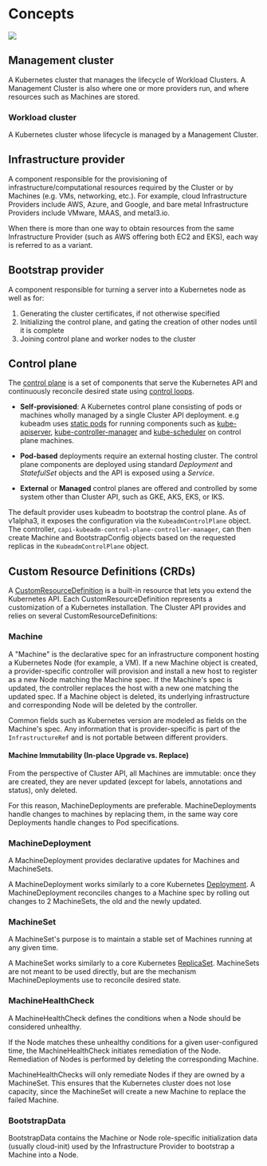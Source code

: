 # Concepts

![](../images/management-cluster.svg)

## Management cluster

A Kubernetes cluster that manages the lifecycle of Workload Clusters. A Management Cluster is also where one or more providers run, and where resources such as Machines are stored.

### Workload cluster

A Kubernetes cluster whose lifecycle is managed by a Management Cluster.

## Infrastructure provider

A component responsible for the provisioning of infrastructure/computational resources required by the Cluster or by Machines (e.g. VMs, networking, etc.). 
For example, cloud Infrastructure Providers include AWS, Azure, and Google, and bare metal Infrastructure Providers include VMware, MAAS, and metal3.io.

When there is more than one way to obtain resources from the same Infrastructure Provider (such as AWS offering both EC2 and EKS), each way is referred to as a variant.

## Bootstrap provider

A component responsible for turning a server into a Kubernetes node as well as for:

1. Generating the cluster certificates, if not otherwise specified
1. Initializing the control plane, and gating the creation of other nodes until it is complete
1. Joining control plane and worker nodes to the cluster

## Control plane

The [control plane](https://kubernetes.io/docs/concepts/overview/components/) is a set of components that serve the Kubernetes API and continuously reconcile desired state using [control loops](https://kubernetes.io/docs/concepts/architecture/controller/).

* __Self-provisioned__: A Kubernetes control plane consisting of pods or machines wholly managed by a single Cluster API deployment.
  e.g kubeadm uses [static pods](https://kubernetes.io/docs/tasks/configure-pod-container/static-pod/) for running components such as [kube-apiserver](https://kubernetes.io/docs/admin/kube-apiserver/), [kube-controller-manager](https://kubernetes.io/docs/admin/kube-controller-manager/) and [kube-scheduler](https://kubernetes.io/docs/admin/kube-scheduler/)
  on control plane machines.

* __Pod-based__ deployments require an external hosting cluster. The control plane components are deployed using standard *Deployment* and *StatefulSet* objects and the API is exposed using a *Service*.

* __External__  or __Managed__ control planes are offered and controlled by some system other than Cluster API, such as GKE, AKS, EKS, or IKS.

The default provider uses kubeadm to bootstrap the control plane. As of v1alpha3, it exposes the configuration via the `KubeadmControlPlane` object. The controller, `capi-kubeadm-control-plane-controller-manager`, can then create Machine and BootstrapConfig objects based on the requested replicas in the `KubeadmControlPlane` object.

## Custom Resource Definitions (CRDs)

A [CustomResourceDefinition](https://kubernetes.io/docs/concepts/extend-kubernetes/api-extension/custom-resources/) is a built-in resource that lets you extend the Kubernetes API. Each CustomResourceDefinition represents a customization of a Kubernetes installation. The Cluster API provides and relies on several CustomResourceDefinitions:

### Machine

A "Machine" is the declarative spec for an infrastructure component hosting a Kubernetes Node (for example, a VM). If a new Machine object is created, a provider-specific controller will provision and install a new host to register as a new Node matching the Machine spec. If the Machine's spec is updated, the controller replaces the host with a new one matching the updated spec. If a Machine object is deleted, its underlying infrastructure and corresponding Node will be deleted by the controller.

Common fields such as Kubernetes version are modeled as fields on the Machine's spec. Any information that is provider-specific is part of the `InfrastructureRef` and is not portable between different providers.

#### Machine Immutability (In-place Upgrade vs. Replace)

From the perspective of Cluster API, all Machines are immutable: once they are created, they are never updated (except for labels, annotations and status), only deleted.

For this reason, MachineDeployments are preferable. MachineDeployments handle changes to machines by replacing them, in the same way core Deployments handle changes to Pod specifications.

### MachineDeployment

A MachineDeployment provides declarative updates for Machines and MachineSets.

A MachineDeployment works similarly to a core Kubernetes [Deployment](https://kubernetes.io/docs/concepts/workloads/controllers/deployment/). A MachineDeployment reconciles changes to a Machine spec by rolling out changes to 2 MachineSets, the old and the newly updated.

### MachineSet

A MachineSet's purpose is to maintain a stable set of Machines running at any given time.

A MachineSet works similarly to a core Kubernetes [ReplicaSet](https://kubernetes.io/docs/concepts/workloads/controllers/replicaset/). MachineSets are not meant to be used directly, but are the mechanism MachineDeployments use to reconcile desired state.

### MachineHealthCheck

A MachineHealthCheck defines the conditions when a Node should be considered unhealthy.

If the Node matches these unhealthy conditions for a given user-configured time, the MachineHealthCheck initiates remediation of the Node. Remediation of Nodes is performed by deleting the corresponding Machine.

MachineHealthChecks will only remediate Nodes if they are owned by a MachineSet. This ensures that the Kubernetes cluster does not lose capacity, since the MachineSet will create a new Machine to replace the failed Machine.

### BootstrapData

BootstrapData contains the Machine or Node role-specific initialization data (usually cloud-init) used by the Infrastructure Provider to bootstrap a Machine into a Node.
